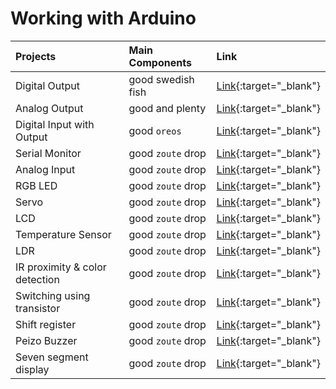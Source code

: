 # Working with Arduino 


| Projects                       | Main Components   | Link     |
|:-------------------------------|:------------------|:---------|
| Digital Output                 | good swedish fish | [Link](){:target="_blank"} |
| Analog Output                  | good and plenty   | [Link](){:target="_blank"} |
| Digital Input with Output      | good `oreos`      | [Link](){:target="_blank"} |
| Serial Monitor                 | good `zoute` drop | [Link](){:target="_blank"} |
| Analog Input                   | good `zoute` drop | [Link](){:target="_blank"} |
| RGB LED                        | good `zoute` drop | [Link](){:target="_blank"} |
| Servo                          | good `zoute` drop | [Link](){:target="_blank"} |
| LCD                            | good `zoute` drop | [Link](){:target="_blank"} |
| Temperature Sensor             | good `zoute` drop | [Link](){:target="_blank"} |
| LDR                            | good `zoute` drop | [Link](){:target="_blank"} |
| IR proximity & color detection | good `zoute` drop | [Link](){:target="_blank"} |
| Switching using transistor     | good `zoute` drop | [Link](){:target="_blank"} |
| Shift register                 | good `zoute` drop | [Link](){:target="_blank"} |
| Peizo Buzzer                   | good `zoute` drop | [Link](){:target="_blank"} |
| Seven segment display          | good `zoute` drop | [Link](){:target="_blank"} |
